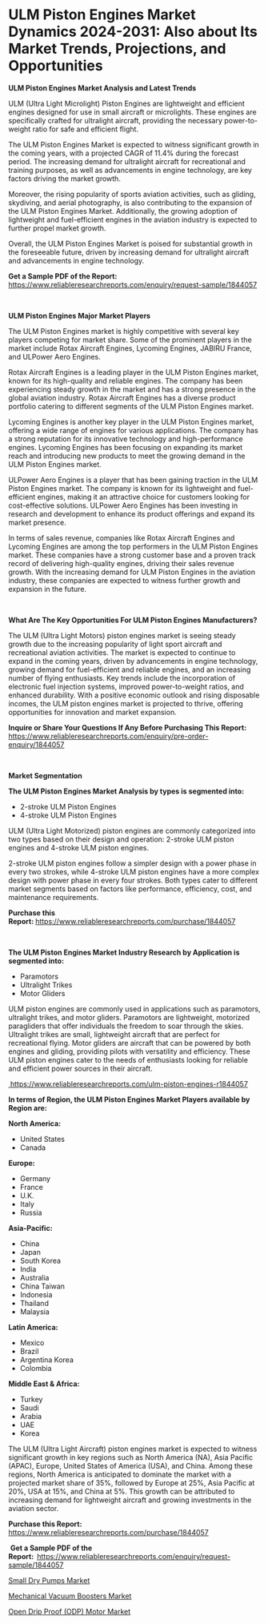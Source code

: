 <p><h1>ULM Piston Engines Market Dynamics 2024-2031: Also about Its Market Trends, Projections, and Opportunities</h1></p><p><strong>ULM Piston Engines Market Analysis and Latest Trends</strong></p>
<p><p>ULM (Ultra Light Microlight) Piston Engines are lightweight and efficient engines designed for use in small aircraft or microlights. These engines are specifically crafted for ultralight aircraft, providing the necessary power-to-weight ratio for safe and efficient flight.</p><p>The ULM Piston Engines Market is expected to witness significant growth in the coming years, with a projected CAGR of 11.4% during the forecast period. The increasing demand for ultralight aircraft for recreational and training purposes, as well as advancements in engine technology, are key factors driving the market growth.</p><p>Moreover, the rising popularity of sports aviation activities, such as gliding, skydiving, and aerial photography, is also contributing to the expansion of the ULM Piston Engines Market. Additionally, the growing adoption of lightweight and fuel-efficient engines in the aviation industry is expected to further propel market growth.</p><p>Overall, the ULM Piston Engines Market is poised for substantial growth in the foreseeable future, driven by increasing demand for ultralight aircraft and advancements in engine technology.</p></p>
<p><strong>Get a Sample PDF of the Report:&nbsp;</strong> <a href="https://www.reliableresearchreports.com/enquiry/request-sample/1844057">https://www.reliableresearchreports.com/enquiry/request-sample/1844057</a></p>
<p>&nbsp;</p>
<p><strong>ULM Piston Engines Major Market Players</strong></p>
<p><p>The ULM Piston Engines market is highly competitive with several key players competing for market share. Some of the prominent players in the market include Rotax Aircraft Engines, Lycoming Engines, JABIRU France, and ULPower Aero Engines.</p><p>Rotax Aircraft Engines is a leading player in the ULM Piston Engines market, known for its high-quality and reliable engines. The company has been experiencing steady growth in the market and has a strong presence in the global aviation industry. Rotax Aircraft Engines has a diverse product portfolio catering to different segments of the ULM Piston Engines market.</p><p>Lycoming Engines is another key player in the ULM Piston Engines market, offering a wide range of engines for various applications. The company has a strong reputation for its innovative technology and high-performance engines. Lycoming Engines has been focusing on expanding its market reach and introducing new products to meet the growing demand in the ULM Piston Engines market.</p><p>ULPower Aero Engines is a player that has been gaining traction in the ULM Piston Engines market. The company is known for its lightweight and fuel-efficient engines, making it an attractive choice for customers looking for cost-effective solutions. ULPower Aero Engines has been investing in research and development to enhance its product offerings and expand its market presence.</p><p>In terms of sales revenue, companies like Rotax Aircraft Engines and Lycoming Engines are among the top performers in the ULM Piston Engines market. These companies have a strong customer base and a proven track record of delivering high-quality engines, driving their sales revenue growth. With the increasing demand for ULM Piston Engines in the aviation industry, these companies are expected to witness further growth and expansion in the future.</p></p>
<p>&nbsp;</p>
<p><strong>What Are The Key Opportunities For ULM Piston Engines Manufacturers?</strong></p>
<p><p>The ULM (Ultra Light Motors) piston engines market is seeing steady growth due to the increasing popularity of light sport aircraft and recreational aviation activities. The market is expected to continue to expand in the coming years, driven by advancements in engine technology, growing demand for fuel-efficient and reliable engines, and an increasing number of flying enthusiasts. Key trends include the incorporation of electronic fuel injection systems, improved power-to-weight ratios, and enhanced durability. With a positive economic outlook and rising disposable incomes, the ULM piston engines market is projected to thrive, offering opportunities for innovation and market expansion.</p></p>
<p><strong>Inquire or Share Your Questions If Any Before Purchasing This Report:</strong> <a href="https://www.reliableresearchreports.com/enquiry/pre-order-enquiry/1844057">https://www.reliableresearchreports.com/enquiry/pre-order-enquiry/1844057</a></p>
<p>&nbsp;</p>
<p><strong>Market Segmentation</strong></p>
<p><strong>The ULM Piston Engines Market Analysis by types is segmented into:</strong></p>
<p><ul><li>2-stroke ULM Piston Engines</li><li>4-stroke ULM Piston Engines</li></ul></p>
<p><p>ULM (Ultra Light Motorized) piston engines are commonly categorized into two types based on their design and operation: 2-stroke ULM piston engines and 4-stroke ULM piston engines. </p><p>2-stroke ULM piston engines follow a simpler design with a power phase in every two strokes, while 4-stroke ULM piston engines have a more complex design with power phase in every four strokes. Both types cater to different market segments based on factors like performance, efficiency, cost, and maintenance requirements.</p></p>
<p><strong>Purchase this Report:&nbsp;</strong><a href="https://www.reliableresearchreports.com/purchase/1844057">https://www.reliableresearchreports.com/purchase/1844057</a></p>
<p>&nbsp;</p>
<p><strong>The ULM Piston Engines Market Industry Research by Application is segmented into:</strong></p>
<p><ul><li>Paramotors</li><li>Ultralight Trikes</li><li>Motor Gliders</li></ul></p>
<p><p>ULM piston engines are commonly used in applications such as paramotors, ultralight trikes, and motor gliders. Paramotors are lightweight, motorized paragliders that offer individuals the freedom to soar through the skies. Ultralight trikes are small, lightweight aircraft that are perfect for recreational flying. Motor gliders are aircraft that can be powered by both engines and gliding, providing pilots with versatility and efficiency. These ULM piston engines cater to the needs of enthusiasts looking for reliable and efficient power sources in their aircraft.</p></p>
<p><a href="https://www.reliableresearchreports.com/ulm-piston-engines-r1844057">&nbsp;https://www.reliableresearchreports.com/ulm-piston-engines-r1844057</a></p>
<p><strong>In terms of Region, the ULM Piston Engines Market Players available by Region are:</strong></p>
<p>
    <p> <strong> North America: </strong>
        <ul>
            <li>United States</li>
            <li>Canada</li>
        </ul>
        </p> 
    <p> <strong> Europe: </strong>
        <ul>
            <li>Germany</li>
            <li>France</li>
            <li>U.K.</li>
            <li>Italy</li>
            <li>Russia</li>
        </ul>
        </p> 
    <p> <strong> Asia-Pacific: </strong>
        <ul>
            <li>China</li>
            <li>Japan</li>
            <li>South Korea</li>
            <li>India</li>
            <li>Australia</li>
            <li>China Taiwan</li>
            <li>Indonesia</li>
            <li>Thailand</li>
            <li>Malaysia</li>
        </ul>
        </p> 
    <p> <strong> Latin America: </strong>
        <ul>
            <li>Mexico</li>
            <li>Brazil</li>
            <li>Argentina Korea</li>
            <li>Colombia</li>
        </ul>
        </p> 
    <p> <strong> Middle East & Africa: </strong>
        <ul>
            <li>Turkey</li>
            <li>Saudi</li>
            <li>Arabia</li>
            <li>UAE</li>
            <li>Korea</li>
        </ul>
    </p>
    </p>
<p><p>The ULM (Ultra Light Aircraft) piston engines market is expected to witness significant growth in key regions such as North America (NA), Asia Pacific (APAC), Europe, United States of America (USA), and China. Among these regions, North America is anticipated to dominate the market with a projected market share of 35%, followed by Europe at 25%, Asia Pacific at 20%, USA at 15%, and China at 5%. This growth can be attributed to increasing demand for lightweight aircraft and growing investments in the aviation sector.</p></p>
<p><strong>Purchase this Report: </strong><a href="https://www.reliableresearchreports.com/purchase/1844057">https://www.reliableresearchreports.com/purchase/1844057</a></p>
<p>&nbsp;<strong>Get a Sample PDF of the Report:&nbsp;&nbsp;</strong><a href="https://www.reliableresearchreports.com/enquiry/request-sample/1844057">https://www.reliableresearchreports.com/enquiry/request-sample/1844057</a></p>
<p><strong></strong></p>
<p><p><a href="https://github.com/AdrianaPaucek2023/Market-Research-Report-List-1/blob/main/small-dry-pumps-market.md">Small Dry Pumps Market</a></p><p><a href="https://github.com/lorenzaSchmeler/Market-Research-Report-List-1/blob/main/mechanical-vacuum-boosters-market.md">Mechanical Vacuum Boosters Market</a></p><p><a href="https://view.publitas.com/reportprime-1/global-open-drip-proof-odp-motor-market-analysis-trends-forecasts-and-growth-opportunities-2024-2031-in-145-pages-report/">Open Drip Proof (ODP) Motor Market</a></p></p>